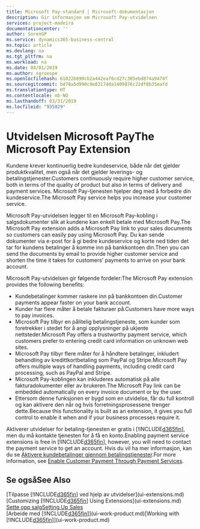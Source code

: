 ```yaml
---
title: Microsoft Pay-standard | Microsoft-dokumentasjon
description: Gir informasjon om Microsoft Pay-utvidelsen
services: project-madeira
documentationcenter: ''
author: SorenGP
ms.service: dynamics365-business-central
ms.topic: article
ms.devlang: na
ms.tgt_pltfrm: na
ms.workload: na
ms.date: 04/01/2019
ms.author: sgroespe
ms.openlocfilehash: 61022b690cb2a442eaf6cd27c305ebd874a9474f
ms.sourcegitcommit: bd78a5d990c9e83174da1409076c22df8b35eafd
ms.translationtype: HT
ms.contentlocale: nb-NO
ms.lasthandoff: 03/31/2019
ms.locfileid: "935829"
---
```

# <a name="the-microsoft-pay-extension"></a><span data-ttu-id="a6b8c-103">Utvidelsen Microsoft Pay</span><span class="sxs-lookup"><span data-stu-id="a6b8c-103">The Microsoft Pay Extension</span></span>
<span data-ttu-id="a6b8c-104">Kundene krever kontinuerlig bedre kundeservice, både når det gjelder produktkvalitet, men også når det gjelder leverings- og betalingstjenester.</span><span class="sxs-lookup"><span data-stu-id="a6b8c-104">Customers continuously require higher customer service, both in terms of the quality of product but also in terms of delivery and payment services.</span></span> <span data-ttu-id="a6b8c-105">Microsoft Pay-tjenesten hjelper deg med å forbedre din kundeservice.</span><span class="sxs-lookup"><span data-stu-id="a6b8c-105">The Microsoft Pay service helps you increase your customer service.</span></span>

<span data-ttu-id="a6b8c-106">Microsoft Pay-utvidelsen legger til en Microsoft Pay-kobling i salgsdokumenter slik at kundene kan enkelt betale med Microsoft Pay.</span><span class="sxs-lookup"><span data-stu-id="a6b8c-106">The Microsoft Pay extension adds a Microsoft Pay link to your sales documents so customers can easily pay using Microsoft Pay.</span></span> <span data-ttu-id="a6b8c-107">Du kan sende dokumenter via e-post for å gi bedre kundeservice og korte ned tiden det tar for kundens betalinger å komme inn på bankkontoen din.</span><span class="sxs-lookup"><span data-stu-id="a6b8c-107">Then you can send the documents by email to provide higher customer service and shorten the time it takes for customers’ payments to arrive on your bank account.</span></span>

<span data-ttu-id="a6b8c-108">Microsoft Pay-utvidelsen gir følgende fordeler:</span><span class="sxs-lookup"><span data-stu-id="a6b8c-108">The Microsoft Pay extension provides the following benefits:</span></span>
- <span data-ttu-id="a6b8c-109">Kundebetalinger kommer raskere inn på bankkontoen din.</span><span class="sxs-lookup"><span data-stu-id="a6b8c-109">Customer payments appear faster on your bank account.</span></span>
- <span data-ttu-id="a6b8c-110">Kunder har flere måter å betale fakturaer på.</span><span class="sxs-lookup"><span data-stu-id="a6b8c-110">Customers have more ways to pay invoices.</span></span>
- <span data-ttu-id="a6b8c-111">Microsoft Pay tilbyr en pålitelig betalingstjeneste, som kunder som foretrekker i stedet for å angi opplysninger på ukjente nettsteder.</span><span class="sxs-lookup"><span data-stu-id="a6b8c-111">Microsoft Pay offers a trustworthy payment service, which customers prefer to entering credit card information on unknown web sites.</span></span>
- <span data-ttu-id="a6b8c-112">Microsoft Pay tilbyr flere måter for å håndtere betalinger, inkludert behandling av kredittkortbetaling som PayPal og Stripe.</span><span class="sxs-lookup"><span data-stu-id="a6b8c-112">Microsoft Pay offers multiple ways of handling payments, including credit card processing, such as PayPal and Stripe.</span></span>
- <span data-ttu-id="a6b8c-113">Microsoft Pay-koblingen kan inkluderes automatisk på alle fakturadokumenter eller av brukeren.</span><span class="sxs-lookup"><span data-stu-id="a6b8c-113">The Microsoft Pay link can be embedded automatically on every invoice document or by the user.</span></span>
- <span data-ttu-id="a6b8c-114">Ettersom denne funksjonen er bygd som en utvidelse, får du full kontroll og kan aktivere den når og hvis forretningsprosessene trenger dette.</span><span class="sxs-lookup"><span data-stu-id="a6b8c-114">Because this functionality is built as an extension, it gives you full control to enable it when and if your business processes require it.</span></span>

<span data-ttu-id="a6b8c-115">Aktiverer utvidelser for betaling-tjenesten er gratis i [!INCLUDE[d365fin](includes/d365fin_md.md)], men du må kontakte tjenesten for å få en konto.</span><span class="sxs-lookup"><span data-stu-id="a6b8c-115">Enabling payment service extensions is free in [!INCLUDE[d365fin](includes/d365fin_md.md)], however, you will need to contact the payment service to get an account.</span></span> <span data-ttu-id="a6b8c-116">Hvis du vil ha mer informasjon, kan du se [Aktivere kundebetalinger gjennom betalingstjenester](sales-how-enable-payment-service-extensions.md).</span><span class="sxs-lookup"><span data-stu-id="a6b8c-116">For more information, see [Enable Customer Payment Through Payment Services](sales-how-enable-payment-service-extensions.md).</span></span>

## <a name="see-also"></a><span data-ttu-id="a6b8c-117">Se også</span><span class="sxs-lookup"><span data-stu-id="a6b8c-117">See Also</span></span>
<span data-ttu-id="a6b8c-118">[Tilpasse [!INCLUDE[d365fin](includes/d365fin_md.md)] ved hjelp av utvidelser](ui-extensions.md)</span><span class="sxs-lookup"><span data-stu-id="a6b8c-118">[Customizing [!INCLUDE[d365fin](includes/d365fin_md.md)] Using Extensions](ui-extensions.md)</span></span>  
[<span data-ttu-id="a6b8c-119">Sette opp salg</span><span class="sxs-lookup"><span data-stu-id="a6b8c-119">Setting Up Sales</span></span>](sales-setup-sales.md)  
<span data-ttu-id="a6b8c-120">[Arbeide med [!INCLUDE[d365fin](includes/d365fin_md.md)]](ui-work-product.md)</span><span class="sxs-lookup"><span data-stu-id="a6b8c-120">[Working with [!INCLUDE[d365fin](includes/d365fin_md.md)]](ui-work-product.md)</span></span>
